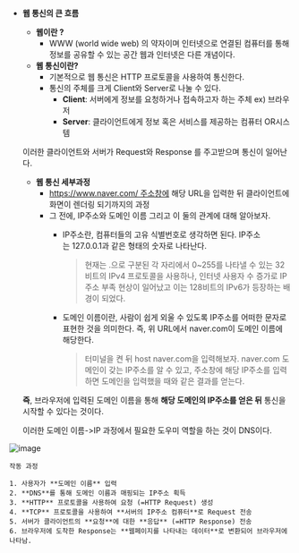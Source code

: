 - **웹 통신의 큰 흐름**
    - **웹이란 ?**
        - WWW (world wide web) 의 약자이며 인터넷으로 연결된 컴퓨터를 통해 정보를 공유할 수 있는 공간
         웹과 인터넷은 다른 개념이다.
    - **웹 통신이란?**
        - 기본적으로 웹 통신은 HTTP 프로토콜을 사용하여 통신한다.
        - 통신의 주체를 크게 Client와 Server로 나눌 수 있다.
            - **Client**: 서버에게 정보를 요청하거나 접속하고자 하는 주체
            ex) 브라우저
            - **Server**: 클라이언트에게 정보 혹은 서비스를 제공하는 컴퓨터 OR시스템
    
    이러한 클라이언트와 서버가 Request와 Response 를 주고받으며 통신이 일어난다.
    
    - **웹 통신 세부과정**
        - https://www.naver.com/ 주소창에 해당 URL을 입력한 뒤 클라이언트에 화면이 렌더링 되기까지의 과정
        - 그 전에, IP주소와 도메인 이름 그리고 이 둘의 관계에 대해 알아보자.
            - IP주소란, 컴퓨터들의 고유 식별번호로 생각하면 된다. IP주소는 127.0.0.1과 같은 형태의 숫자로 나타난다.
                
                > 현재는 .으로 구분된 각 자리에서 0~255를 나타낼 수 있는 32비트의 IPv4 프로토콜을 사용하나, 인터넷 사용자 수 증가로 IP주소 부족 현상이 일어났고 이는 128비트의 IPv6가 등장하는 배경이 되었다.
                > 
            - 도메인 이름이란, 사람이 쉽게 외울 수 있도록 IP주소를 어떠한 문자로 표현한 것을 의미한다. 즉, 위 URL에서 naver.com이 도메인 이름에 해당한다.
                
                > 터미널을 켠 뒤 host naver.com을 입력해보자. naver.com 도메인이 갖는 IP주소를 알 수 있고, 주소창에 해당 IP주소를 입력하면 도메인을 입력했을 때와 같은 결과를 얻는다.
                > 
    
    **즉**, 브라우저에 입력된 도메인 이름을 통해 **해당 도메인의 IP주소를 얻은 뒤** 통신을 시작할 수 있다는 것이다.
    
    이러한 도메인 이름->IP 과정에서 필요한 도우미 역할을 하는 것이 DNS이다.
    
![image](https://github.com/5dotseven/cs-basic-study/assets/118906074/7f9a1489-e1f4-4bb6-9a5a-f11f6209f3dc)
    
    작동 과정
    
    1. 사용자가 **도메인 이름** 입력
    2. **DNS**를 통해 도메인 이름과 매핑되는 IP주소 획득
    3. **HTTP** 프로토콜을 사용하여 요청 (=HTTP Request) 생성
    4. **TCP** 프로토콜을 사용하여 **서버의 IP주소 컴퓨터**로 Request 전송
    5. 서버가 클라이언트의 **요청**에 대한 **응답** (=HTTP Response) 전송
    6. 브라우저에 도착한 Response는 **웹페이지를 나타내는 데이터**로 변환되어 브라우저에 나타남.